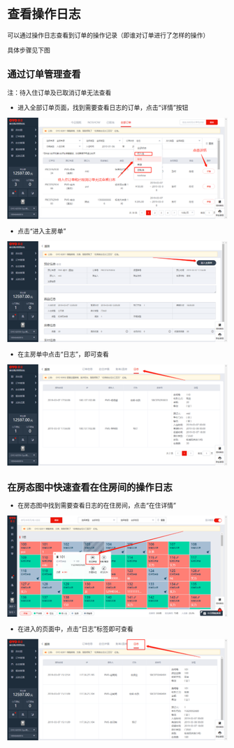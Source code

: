 # 查看操作日志

可以通过操作日志查看到订单的操作记录（即谁对订单进行了怎样的操作）

具体步骤见下图

## 通过订单管理查看

注：待入住订单及已取消订单无法查看

* 进入全部订单页面，找到需要查看日志的订单，点击“详情”按钮

![](../.gitbook/assets/image%20%28270%29.png)

* 点击“进入主房单”

![](../.gitbook/assets/image%20%28513%29.png)

* 在主房单中点击“日志”，即可查看

![](../.gitbook/assets/image%20%2829%29.png)

## 在房态图中快速查看在住房间的操作日志

* 在房态图中找到需要查看日志的在住房间，点击“在住详情”

![](../.gitbook/assets/image%20%28505%29.png)

* 在进入的页面中，点击“日志”标签即可查看

![](../.gitbook/assets/image%20%28290%29.png)

